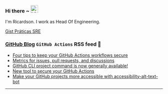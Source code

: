 ### Hi there ~ <img src="https://user-images.githubusercontent.com/1303154/88677602-1635ba80-d120-11ea-84d8-d263ba5fc3c0.gif" width="24px" alt="hi">

I'm Ricardson. I work as Head Of Engineering.

[Gist Práticas SRE](https://gist.github.com/r1w1s1/1ca63e1afb467410ddbb9081214a51ac)

### [GitHub Blog](https://github.blog/) `GitHub Actions` RSS feed 📖

<!--START_SECTION:feed-->
* [Four tips to keep your GitHub Actions workflows secure](https:&#x2F;&#x2F;github.blog&#x2F;2023-08-09-four-tips-to-keep-your-github-actions-workflows-secure&#x2F;)
* [Metrics for issues, pull requests, and discussions](https:&#x2F;&#x2F;github.blog&#x2F;2023-07-19-metrics-for-issues-pull-requests-and-discussions&#x2F;)
* [GitHub CLI project command is now generally available!](https:&#x2F;&#x2F;github.blog&#x2F;2023-07-11-github-cli-project-command-is-now-generally-available&#x2F;)
* [New tool to secure your GitHub Actions](https:&#x2F;&#x2F;github.blog&#x2F;2023-06-26-new-tool-to-secure-your-github-actions&#x2F;)
* [Make your GitHub projects more accessible with accessibility-alt-text-bot](https:&#x2F;&#x2F;github.blog&#x2F;2023-06-12-make-your-github-projects-more-accessible-with-accessibility-alt-text-bot&#x2F;)
<!--END_SECTION:feed-->

---------

<!--
**r1williams/r1williams** is a ✨ _special_ ✨ repository because its `README.md` (this file) appears on your GitHub profile.


